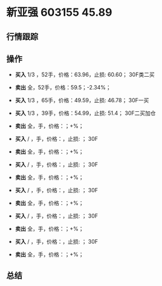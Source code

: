 # 新亚强 603155 45.89

## 行情跟踪
  
## 操作
  - **买入** 1/3 ，52手，价格：63.96，止损: 60.60； 30F类二买
  - **卖出** 全，52手，价格：59.5；-2.34%；

  - **买入** 1/3 ，65手，价格：49.59，止损: 46.78； 30F一买
  - **买入** 1/3 ，39手，价格：54.99，止损: 51.4； 30F二买加仓
  - **卖出** 全，手，价格：；+%；

  - **买入** / ，手，价格：，止损: ； 30F
  - **卖出** 全，手，价格：；+%；

  - **买入** / ，手，价格：，止损: ； 30F
  - **卖出** 全，手，价格：；+%；

  - **买入** / ，手，价格：，止损: ； 30F
  - **卖出** 全，手，价格：；+%；

  - **买入** / ，手，价格：，止损: ； 30F
  - **卖出** 全，手，价格：；+%；

  - **买入** / ，手，价格：，止损: ； 30F
  - **卖出** 全，手，价格：；+%；

## 总结
  